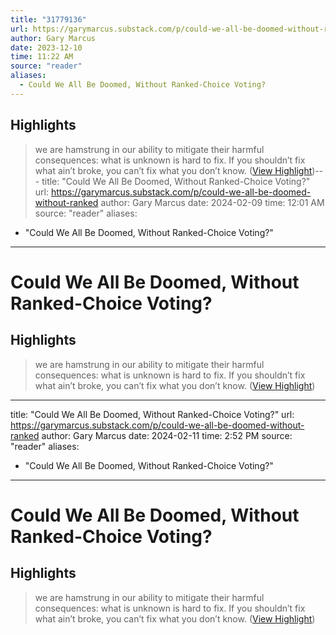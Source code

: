 ```yaml
---
title: "31779136"
url: https://garymarcus.substack.com/p/could-we-all-be-doomed-without-ranked
author: Gary Marcus
date: 2023-12-10
time: 11:22 AM
source: "reader"
aliases:
  - Could We All Be Doomed, Without Ranked-Choice Voting?
---
```

## Highlights
> we are hamstrung in our ability to mitigate their harmful consequences: what is unknown is hard to fix. If you shouldn’t fix what ain’t broke, you can’t fix what you don’t know. ([View Highlight](https://read.readwise.io/read/01h9940m1g3p9dwtp30jeamvsp))---
title: "Could We All Be Doomed, Without Ranked-Choice Voting?"
url: https://garymarcus.substack.com/p/could-we-all-be-doomed-without-ranked
author: Gary Marcus
date: 2024-02-09
time: 12:01 AM
source: "reader"
aliases:
  - "Could We All Be Doomed, Without Ranked-Choice Voting?"
---
# Could We All Be Doomed, Without Ranked-Choice Voting?

## Highlights
> we are hamstrung in our ability to mitigate their harmful consequences: what is unknown is hard to fix. If you shouldn’t fix what ain’t broke, you can’t fix what you don’t know. ([View Highlight](https://read.readwise.io/read/01h9940m1g3p9dwtp30jeamvsp))

---
title: "Could We All Be Doomed, Without Ranked-Choice Voting?"
url: https://garymarcus.substack.com/p/could-we-all-be-doomed-without-ranked
author: Gary Marcus
date: 2024-02-11
time: 2:52 PM
source: "reader"
aliases:
  - "Could We All Be Doomed, Without Ranked-Choice Voting?"
---
# Could We All Be Doomed, Without Ranked-Choice Voting?

## Highlights
> we are hamstrung in our ability to mitigate their harmful consequences: what is unknown is hard to fix. If you shouldn’t fix what ain’t broke, you can’t fix what you don’t know. ([View Highlight](https://read.readwise.io/read/01h9940m1g3p9dwtp30jeamvsp))

